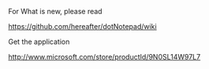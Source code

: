 For What is new, please read

https://github.com/hereafter/dotNotepad/wiki


Get the application

http://www.microsoft.com/store/productId/9N0SL14W97L7
